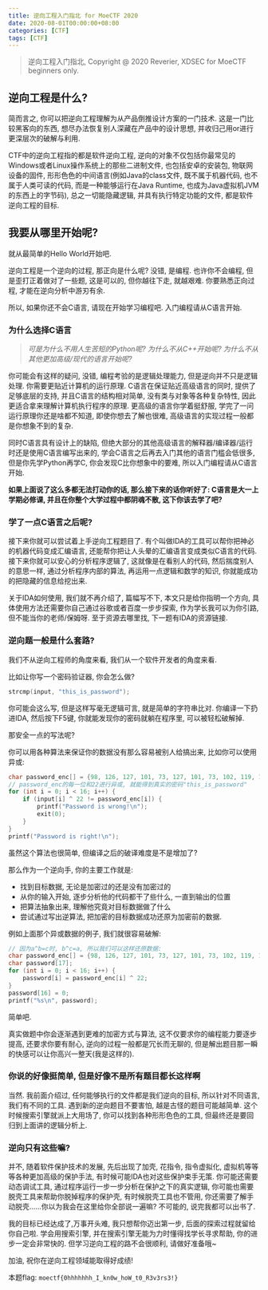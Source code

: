 ```yaml
---
title: 逆向工程入门指北 for MoeCTF 2020
date: 2020-08-01T00:00:00+08:00
categories: [CTF]
tags: [CTF]
---
```


> 逆向工程入门指北, Copyright @ 2020 Reverier, XDSEC
> for MoeCTF beginners only.

## 逆向工程是什么?

简而言之, 你可以把逆向工程理解为从产品倒推设计方案的一门技术. 这是一门比较黑客向的东西, 想尽办法恢复别人深藏在产品中的设计思想, 并收归己用or进行更深层次的破解与利用.

CTF中的逆向工程指的都是软件逆向工程, 逆向的对象不仅包括你最常见的Windows或者Linux操作系统上的那些二进制文件, 也包括安卓的安装包, 物联网设备的固件, 形形色色的中间语言(例如Java的class文件, 既不属于机器代码, 也不属于人类可读的代码, 而是一种能够运行在Java Runtime, 也成为Java虚拟机JVM的东西上的字节码), 总之一切能隐藏逻辑, 并具有执行特定功能的文件, 都是软件逆向工程的目标.

## 我要从哪里开始呢?

就从最简单的Hello World开始吧.

逆向工程是一个逆向的过程, 那正向是什么呢? 没错, 是编程. 也许你不会编程, 但是歪打正着做对了一些题, 这是可以的, 但你越往下走, 就越艰难. 你要熟悉正向过程, 才能在逆向分析中游刃有余.

所以, 如果你还不会C语言, 请现在开始学习编程吧. 入门编程请从C语言开始.

### 为什么选择C语言

> *可是为什么不用人生苦短的Python呢? 为什么不从C++开始呢? 为什么不从其他更加高级/现代的语言开始呢?*

你可能会有这样的疑问, 没错, 编程考验的是逻辑处理能力, 但是逆向并不只是逻辑处理. 你需要更贴近计算机的运行原理. C语言在保证贴近高级语言的同时, 提供了足够底层的支持, 并且C语言的结构相对简单, 没有类与对象等各种复杂特性, 因此更适合拿来理解计算机执行程序的原理. 更高级的语言你学着挺舒服, 学完了一问运行原理你还是啥都不知道, 即使你想去了解也很难, 高级语言的实现过程一般都是你想象不到的复杂.

同时C语言具有设计上的缺陷, 但绝大部分的其他高级语言的解释器/编译器/运行时还是使用C语言编写出来的, 学会C语言之后再去入门其他的语言门槛会低很多, 但是你先学Python再学C, 你会发现C比你想象中的要难, 所以入门编程请从C语言开始.

**如果上面说了这么多都无法打动你的话, 那么接下来的话你听好了: C语言是大一上学期必修课, 并且在你整个大学过程中都阴魂不散, 这下你该去学了吧?**

### 学了一点C语言之后呢?

接下来你就可以尝试着上手逆向工程题目了. 有个叫做IDA的工具可以帮你把神必的机器代码变成汇编语言, 还能帮你把让人头晕的汇编语言变成类似C语言的代码. 接下来你就可以安心的分析程序逻辑了, 这就像是在看别人的代码, 然后揣度别人的意思一样, 通过分析程序内部的算法, 再运用一点逻辑和数学的知识, 你就能成功的把隐藏的信息给挖出来.

关于IDA如何使用, 我们就不再介绍了, 篇幅写不下, 本文只是给你指明一个方向, 具体使用方法还需要你自己通过谷歌或者百度一步步探索, 作为学长我可以为你引路, 但不能当你的老师/保姆呀. 至于资源去哪里找, 下一题有IDA的资源链接.

### 逆向题一般是什么套路?

我们不从逆向工程师的角度来看, 我们从一个软件开发者的角度来看.

比如让你写一个密码验证器, 你会怎么做?

```C++
strcmp(input, "this_is_password");
```

你可能会这么写, 但是这样写毫无逻辑可言, 就是简单的字符串比对. 你编译一下扔进IDA, 然后按下F5键, 你就能发现你的密码就躺在程序里, 可以被轻松破解掉.

那安全一点的写法呢?

你可以用各种算法来保证你的数据没有那么容易被别人给搞出来, 比如你可以使用异或:

```C++
char password_enc[] = {98, 126, 127, 101, 73, 127, 101, 73, 102, 119, 101, 101, 97, 121, 100, 114};
// password_enc的每一位和22进行异或, 就能得到真实的密码"this_is_password"
for (int i = 0; i < 16; i++) {
    if (input[i] ^ 22 != password_enc[i]) {
        printf("Password is wrong!\n");
        exit(0);
    }
}
printf("Password is right!\n");
```

虽然这个算法也很简单, 但编译之后的破译难度是不是增加了?

那么作为一个逆向手, 你的主要工作就是:

* 找到目标数据, 无论是加密过的还是没有加密过的
* 从你的输入开始, 逐步分析他的代码都干了些什么, 一直到输出的位置
* 把算法抽象出来, 理解他究竟对目标数据做了什么
* 尝试通过写出逆算法, 把加密的目标数据成功还原为加密前的数据.

例如上面那个异或数据的例子, 我们就很容易破解:

```C++
// 因为a^b=c时, b^c=a, 所以我们可以这样还原数据:
char password_enc[] = {98, 126, 127, 101, 73, 127, 101, 73, 102, 119, 101, 101, 97, 121, 100, 114};
char password[17];
for (int i = 0; i < 16; i++) {
    password[i] = password_enc[i] ^ 22;
}
password[16] = 0;
printf("%s\n", password);
```

简单吧.

真实做题中你会逐渐遇到更难的加密方式与算法, 这不仅要求你的编程能力要逐步提高, 还要求你要有耐心, 逆向的过程一般都是冗长而无聊的, 但是解出题目那一瞬的快感可以让你高兴一整天(我是这样的).

### 你说的好像挺简单, 但是好像不是所有题目都长这样啊

当然. 我前面介绍过, 任何能够执行的文件都是我们逆向的目标, 所以针对不同语言, 我们有不同的工具. 遇到新的逆向题目不要害怕, 越是古怪的题目可能越简单. 这个时候搜索引擎就派上大用场了, 你可以找到各种形形色色的工具, 但最终还是要回归到上面讲的逻辑分析上.

### 逆向只有这些嘛?

并不, 随着软件保护技术的发展, 先后出现了加壳, 花指令, 指令虚拟化, 虚拟机等等等各种更加高级的保护手法, 有时候可能IDA也对这些保护束手无策. 你可能还需要动态调试工具, 通过程序运行一步一步分析在保护之下的真实逻辑, 你可能也需要脱壳工具来帮助你脱掉程序的保护壳, 有时候脱壳工具也不管用, 你还需要了解手动脱壳......你以为我会在这里给你全部说一遍嘛? 不可能的, 说完我都可以出书了.

我的目标已经达成了,万事开头难, 我只想帮你迈出第一步, 后面的探索过程就留给你自己啦. 学会用搜索引擎, 并在搜索引擎无能为力时懂得找学长寻求帮助, 你的进步一定会非常快的. 但学习逆向工程的路不会很顺利, 请做好准备哦~

加油, 祝你在逆向工程领域能取得好成绩!

本题flag: `moectf{0hhhhhhh_I_kn0w_hoW_t0_R3v3rs3!}`

